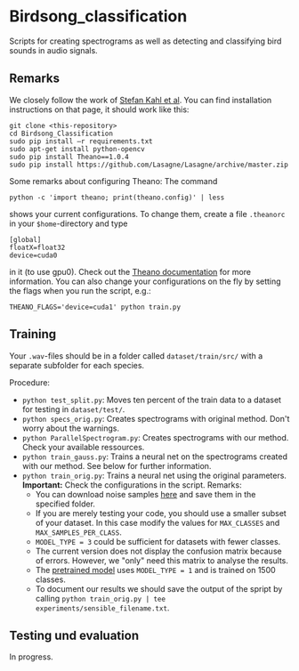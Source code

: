 # Birdsong_classification
Scripts for creating spectrograms as well as detecting and classifying bird sounds in audio signals.

## Remarks
We closely follow the work of [Stefan Kahl et al](https://github.com/kahst/BirdCLEF2017). You can find installation instructions on that page, it should work like this:
```
git clone <this-repository>
cd Birdsong_Classification
sudo pip install –r requirements.txt
sudo apt-get install python-opencv
sudo pip install Theano==1.0.4
sudo pip install https://github.com/Lasagne/Lasagne/archive/master.zip
```

Some remarks about configuring Theano: The command
```
python -c 'import theano; print(theano.config)' | less
```
shows your current configurations. To change them, create a file `.theanorc` in your `$home`-directory and type
```
[global]
floatX=float32
device=cuda0
```
in it (to use gpu0). Check out the [Theano documentation](http://deeplearning.net/software/theano/library/config.html) for more information. You can also change your configurations on the fly by setting the flags when you run the script, e.g.:
```
THEANO_FLAGS='device=cuda1' python train.py
```

## Training
Your `.wav`-files should be in a folder called `dataset/train/src/` with a separate subfolder for each species.

Procedure:

- `python test_split.py`: Moves ten percent of the train data to a dataset for testing in `dataset/test/`.
- `python specs_orig.py`: Creates spectrograms with original method. Don't worry about the warnings.
- `python ParallelSpectrogram.py`: Creates spectrograms with our method. Check your available ressources.
- `python train_gauss.py`: Trains a neural net on the spectrograms created with our method. See below for further information.
- `python train_orig.py`: Trains a neural net using the original parameters. **Important:** Check the configurations in the script. Remarks:
  - You can download noise samples [here](https://box.tu-chemnitz.de/index.php/s/SYRXElhPd6QtA0u) and save them in the specified folder.
  - If you are merely testing your code, you should use a smaller subset of your dataset. In this case modify the values for `MAX_CLASSES` and `MAX_SAMPLES_PER_CLASS`.
  - `MODEL_TYPE = 3` could be sufficient for datasets with fewer classes.
  - The current version does not display the confusion matrix because of errors. However, we "only" need this matrix to analyse the results.
  - The [pretrained model](https://box.tu-chemnitz.de/index.php/s/iPUsAA94KPtWaVf) uses `MODEL_TYPE = 1` and is trained on 1500 classes.
  - To document our results we should save the output of the spript by calling `python train_orig.py | tee experiments/sensible_filename.txt`.

## Testing und evaluation
In progress.
